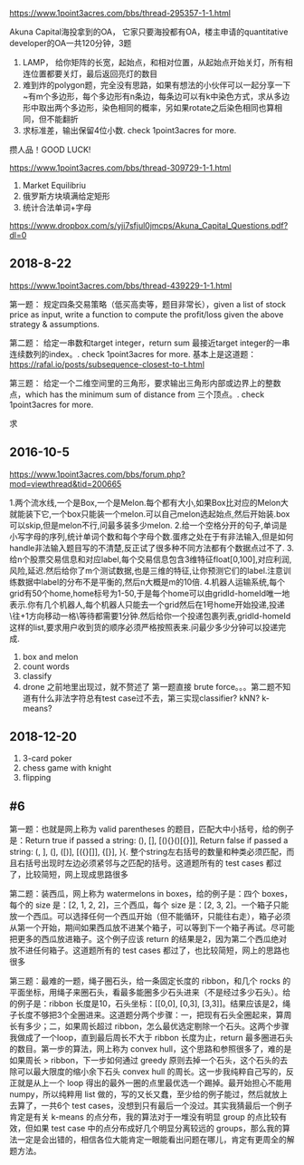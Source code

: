 


https://www.1point3acres.com/bbs/thread-295357-1-1.html

Akuna Capital海投拿到的OA， 它家只要海投都有OA，楼主申请的quantitative developer的OA一共120分钟，3题
1. LAMP， 给你矩阵的长宽，起始点，和相对位置，从起始点开始关灯，所有相连位置都要关灯，最后返回亮灯的数目
2. 难到炸的polygon题，完全没有思路，如果有想法的小伙伴可以一起分享一下~有m个多边形，每个多边形有n条边，每条边可以有k中染色方式，求从多边形中取出两个多边形，染色相同的概率，另如果rotate之后染色相同也算相同，但不能翻折
3. 求标准差，输出保留4位小数. check 1point3acres for more.

攒人品！GOOD LUCK!

https://www.1point3acres.com/bbs/thread-309729-1-1.html

1. Market Equilibriu
2. 俄罗斯方块填满给定矩形
3. 统计合法单词+字母


https://www.dropbox.com/s/yji7sfjul0jmcps/Akuna_Capital_Questions.pdf?dl=0


## 2018-8-22

https://www.1point3acres.com/bbs/thread-439229-1-1.html

第一题：
规定四条交易策略（低买高卖等，题目非常长），given a list of stock price as input, write a function to compute the profit/loss given the above strategy & assumptions.

第二题：
给定一串数和target integer，return sum 最接近target integer的一串连续数列的index。. check 1point3acres for more.
基本上是这道题：https://rafal.io/posts/subsequence-closest-to-t.html

第三题：
给定一个二维空间里的三角形，要求输出三角形内部或边界上的整数点，which has the minimum sum of distance from 三个顶点。. check 1point3acres for more.

求


## 2016-10-5

https://www.1point3acres.com/bbs/forum.php?mod=viewthread&tid=200665

1.两个流水线,一个是Box,一个是Melon.每个都有大小,如果Box比对应的Melon大就能装下它,一个box只能装一个melon.可以自己melon选起始点,然后开始装.box可以skip,但是melon不行,问最多装多少melon.
2.给一个空格分开的句子,单词是小写字母的序列,统计单词个数和每个字母个数.蛋疼之处在于有非法输入,但是如何handle非法输入题目写的不清楚,反正试了很多种不同方法都有个数据点过不了.
3.给n个股票交易信息和对应label,每个交易信息包含3维特征float[0,100],对应利润,风险,延迟.然后给你了m个测试数据,也是三维的特征,让你预测它们的label.注意训练数据中label的分布不是平衡的,然后n大概是m的10倍.
4.机器人运输系统,每个grid有50个home,home标号为1-50,于是每个home可以由gridId-homeId唯一地表示.你有几个机器人,每个机器人只能去一个grid然后在1号home开始投递,投递\往+1方向移动一格\等待都需要1分钟.然后给你一个投递包裹列表,gridId-homeId这样的list,要求用户收到货的顺序必须严格按照表来.问最少多少分钟可以投递完成.


1. box and melon
2. count words
3. classify
4. drone
之前地里出现过，就不赘述了
第一题直接 brute force。。。第二题不知道有什么非法字符总有test case过不去，第三实现classifier? kNN? k-means?


## 2018-12-20

1. 3-card poker
2. chess game with knight
3. flipping


## \#6
第一题：也就是网上称为 valid parentheses 的题目，匹配大中小括号，给的例子是：Return true if passed a string: (), [], [(){}()[{}]], Return false if passed a string: (, ], (], ([)], [({}[]], {[}], }{. 整个string左右括号的数量和种类必须匹配，而且右括号出现时左边必须紧邻与之匹配的括号。这道题所有的 test cases 都过了，比较简短，网上现成思路很多


第二题：装西瓜，网上称为 watermelons in boxes，给的例子是：四个 boxes，每个的 size 是：[2, 1, 2, 2]，三个西瓜，每个 size 是：[2, 3, 2]。一个箱子只能放一个西瓜。可以选择任何一个西瓜开始（但不能循环，只能往右走），箱子必须从第一个开始，期间如果西瓜放不进某个箱子，可以等到下一个箱子再试。尽可能把更多的西瓜放进箱子。这个例子应该 return 的结果是2，因为第二个西瓜绝对放不进任何箱子。这道题所有的 test cases 都过了，也比较简短，网上的思路也很多


第三题：最难的一题，绳子圈石头，给一条固定长度的 ribbon，和几个 rocks 的平面坐标，用绳子来圈石头，看最多能圈多少石头进来（不是经过多少石头）。给的例子是：ribbon 长度是10，石头坐标：[[0,0], [0,3], [3,3]]。结果应该是2，绳子长度不够把3个全圈进来。这道题分两个步骤：一，把现有石头全圈起来，算周长有多少；二，如果周长超过 ribbon，怎么最优选定剔除一个石头。这两个步骤我做成了一个loop，直到最后周长不大于 ribbon 长度为止，return 最多圈进石头的数目。第一步的算法，网上称为 convex hull，这个思路和参照很多了，难的是如果周长 > ribbon，下一步如何通过 greedy 原则去掉一个石头，这个石头的去除可以最大限度的缩小余下石头 convex hull 的周长。这一步我纯粹自己写的，反正就是从上一个 loop 得出的最外一圈的点里最优选一个踢掉。最开始担心不能用 numpy，所以纯粹用 list 做的，写的又长又蠢，至少给的例子能过，然后就放上去算了，一共6个 test cases，没想到只有最后一个没过。其实我猜最后一个例子肯定是有关 k-means 的点分布，我的算法对于一堆没有明显 group 的点比较有效，但如果 test case 中的点分布成好几个明显分离较远的 groups，那么我的算法一定是会出错的，相信各位大能肯定一眼能看出问题在哪儿，肯定有更周全的解题方法。
